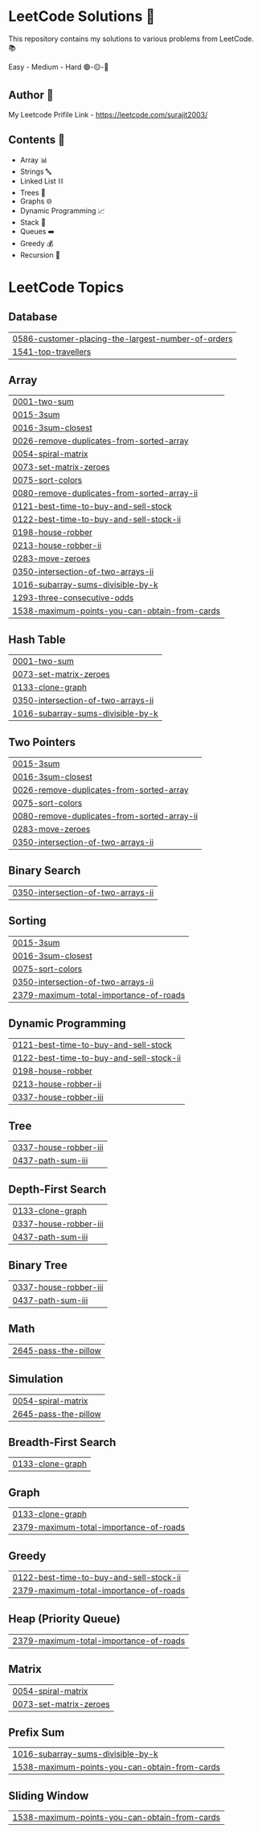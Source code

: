 # LeetCode Solutions :pencil:

This repository contains my solutions to various problems from LeetCode. :books:

Easy - Medium - Hard :green_circle:-:yellow_circle:-:red_circle:

## Author :bust_in_silhouette:

My Leetcode  Prifile Link - https://leetcode.com/surajit2003/

## Contents :open_book:

- Array :bar_chart:
- Strings :abc:
- Linked List :chains:
- Trees :deciduous_tree:
- Graphs :globe_with_meridians:
- Dynamic Programming :chart_with_upwards_trend:
- Stack :vertical_traffic_light:
- Queues :arrow_right:
- Greedy :moneybag:
- Recursion :repeat:



<!---LeetCode Topics Start-->
# LeetCode Topics
## Database
|  |
| ------- |
| [0586-customer-placing-the-largest-number-of-orders](https://github.com/SURAJIT12003/LeetCode/tree/master/0586-customer-placing-the-largest-number-of-orders) |
| [1541-top-travellers](https://github.com/SURAJIT12003/LeetCode/tree/master/1541-top-travellers) |
## Array
|  |
| ------- |
| [0001-two-sum](https://github.com/SURAJIT12003/LeetCode/tree/master/0001-two-sum) |
| [0015-3sum](https://github.com/SURAJIT12003/LeetCode/tree/master/0015-3sum) |
| [0016-3sum-closest](https://github.com/SURAJIT12003/LeetCode/tree/master/0016-3sum-closest) |
| [0026-remove-duplicates-from-sorted-array](https://github.com/SURAJIT12003/LeetCode/tree/master/0026-remove-duplicates-from-sorted-array) |
| [0054-spiral-matrix](https://github.com/SURAJIT12003/LeetCode/tree/master/0054-spiral-matrix) |
| [0073-set-matrix-zeroes](https://github.com/SURAJIT12003/LeetCode/tree/master/0073-set-matrix-zeroes) |
| [0075-sort-colors](https://github.com/SURAJIT12003/LeetCode/tree/master/0075-sort-colors) |
| [0080-remove-duplicates-from-sorted-array-ii](https://github.com/SURAJIT12003/LeetCode/tree/master/0080-remove-duplicates-from-sorted-array-ii) |
| [0121-best-time-to-buy-and-sell-stock](https://github.com/SURAJIT12003/LeetCode/tree/master/0121-best-time-to-buy-and-sell-stock) |
| [0122-best-time-to-buy-and-sell-stock-ii](https://github.com/SURAJIT12003/LeetCode/tree/master/0122-best-time-to-buy-and-sell-stock-ii) |
| [0198-house-robber](https://github.com/SURAJIT12003/LeetCode/tree/master/0198-house-robber) |
| [0213-house-robber-ii](https://github.com/SURAJIT12003/LeetCode/tree/master/0213-house-robber-ii) |
| [0283-move-zeroes](https://github.com/SURAJIT12003/LeetCode/tree/master/0283-move-zeroes) |
| [0350-intersection-of-two-arrays-ii](https://github.com/SURAJIT12003/LeetCode/tree/master/0350-intersection-of-two-arrays-ii) |
| [1016-subarray-sums-divisible-by-k](https://github.com/SURAJIT12003/LeetCode/tree/master/1016-subarray-sums-divisible-by-k) |
| [1293-three-consecutive-odds](https://github.com/SURAJIT12003/LeetCode/tree/master/1293-three-consecutive-odds) |
| [1538-maximum-points-you-can-obtain-from-cards](https://github.com/SURAJIT12003/LeetCode/tree/master/1538-maximum-points-you-can-obtain-from-cards) |
## Hash Table
|  |
| ------- |
| [0001-two-sum](https://github.com/SURAJIT12003/LeetCode/tree/master/0001-two-sum) |
| [0073-set-matrix-zeroes](https://github.com/SURAJIT12003/LeetCode/tree/master/0073-set-matrix-zeroes) |
| [0133-clone-graph](https://github.com/SURAJIT12003/LeetCode/tree/master/0133-clone-graph) |
| [0350-intersection-of-two-arrays-ii](https://github.com/SURAJIT12003/LeetCode/tree/master/0350-intersection-of-two-arrays-ii) |
| [1016-subarray-sums-divisible-by-k](https://github.com/SURAJIT12003/LeetCode/tree/master/1016-subarray-sums-divisible-by-k) |
## Two Pointers
|  |
| ------- |
| [0015-3sum](https://github.com/SURAJIT12003/LeetCode/tree/master/0015-3sum) |
| [0016-3sum-closest](https://github.com/SURAJIT12003/LeetCode/tree/master/0016-3sum-closest) |
| [0026-remove-duplicates-from-sorted-array](https://github.com/SURAJIT12003/LeetCode/tree/master/0026-remove-duplicates-from-sorted-array) |
| [0075-sort-colors](https://github.com/SURAJIT12003/LeetCode/tree/master/0075-sort-colors) |
| [0080-remove-duplicates-from-sorted-array-ii](https://github.com/SURAJIT12003/LeetCode/tree/master/0080-remove-duplicates-from-sorted-array-ii) |
| [0283-move-zeroes](https://github.com/SURAJIT12003/LeetCode/tree/master/0283-move-zeroes) |
| [0350-intersection-of-two-arrays-ii](https://github.com/SURAJIT12003/LeetCode/tree/master/0350-intersection-of-two-arrays-ii) |
## Binary Search
|  |
| ------- |
| [0350-intersection-of-two-arrays-ii](https://github.com/SURAJIT12003/LeetCode/tree/master/0350-intersection-of-two-arrays-ii) |
## Sorting
|  |
| ------- |
| [0015-3sum](https://github.com/SURAJIT12003/LeetCode/tree/master/0015-3sum) |
| [0016-3sum-closest](https://github.com/SURAJIT12003/LeetCode/tree/master/0016-3sum-closest) |
| [0075-sort-colors](https://github.com/SURAJIT12003/LeetCode/tree/master/0075-sort-colors) |
| [0350-intersection-of-two-arrays-ii](https://github.com/SURAJIT12003/LeetCode/tree/master/0350-intersection-of-two-arrays-ii) |
| [2379-maximum-total-importance-of-roads](https://github.com/SURAJIT12003/LeetCode/tree/master/2379-maximum-total-importance-of-roads) |
## Dynamic Programming
|  |
| ------- |
| [0121-best-time-to-buy-and-sell-stock](https://github.com/SURAJIT12003/LeetCode/tree/master/0121-best-time-to-buy-and-sell-stock) |
| [0122-best-time-to-buy-and-sell-stock-ii](https://github.com/SURAJIT12003/LeetCode/tree/master/0122-best-time-to-buy-and-sell-stock-ii) |
| [0198-house-robber](https://github.com/SURAJIT12003/LeetCode/tree/master/0198-house-robber) |
| [0213-house-robber-ii](https://github.com/SURAJIT12003/LeetCode/tree/master/0213-house-robber-ii) |
| [0337-house-robber-iii](https://github.com/SURAJIT12003/LeetCode/tree/master/0337-house-robber-iii) |
## Tree
|  |
| ------- |
| [0337-house-robber-iii](https://github.com/SURAJIT12003/LeetCode/tree/master/0337-house-robber-iii) |
| [0437-path-sum-iii](https://github.com/SURAJIT12003/LeetCode/tree/master/0437-path-sum-iii) |
## Depth-First Search
|  |
| ------- |
| [0133-clone-graph](https://github.com/SURAJIT12003/LeetCode/tree/master/0133-clone-graph) |
| [0337-house-robber-iii](https://github.com/SURAJIT12003/LeetCode/tree/master/0337-house-robber-iii) |
| [0437-path-sum-iii](https://github.com/SURAJIT12003/LeetCode/tree/master/0437-path-sum-iii) |
## Binary Tree
|  |
| ------- |
| [0337-house-robber-iii](https://github.com/SURAJIT12003/LeetCode/tree/master/0337-house-robber-iii) |
| [0437-path-sum-iii](https://github.com/SURAJIT12003/LeetCode/tree/master/0437-path-sum-iii) |
## Math
|  |
| ------- |
| [2645-pass-the-pillow](https://github.com/SURAJIT12003/LeetCode/tree/master/2645-pass-the-pillow) |
## Simulation
|  |
| ------- |
| [0054-spiral-matrix](https://github.com/SURAJIT12003/LeetCode/tree/master/0054-spiral-matrix) |
| [2645-pass-the-pillow](https://github.com/SURAJIT12003/LeetCode/tree/master/2645-pass-the-pillow) |
## Breadth-First Search
|  |
| ------- |
| [0133-clone-graph](https://github.com/SURAJIT12003/LeetCode/tree/master/0133-clone-graph) |
## Graph
|  |
| ------- |
| [0133-clone-graph](https://github.com/SURAJIT12003/LeetCode/tree/master/0133-clone-graph) |
| [2379-maximum-total-importance-of-roads](https://github.com/SURAJIT12003/LeetCode/tree/master/2379-maximum-total-importance-of-roads) |
## Greedy
|  |
| ------- |
| [0122-best-time-to-buy-and-sell-stock-ii](https://github.com/SURAJIT12003/LeetCode/tree/master/0122-best-time-to-buy-and-sell-stock-ii) |
| [2379-maximum-total-importance-of-roads](https://github.com/SURAJIT12003/LeetCode/tree/master/2379-maximum-total-importance-of-roads) |
## Heap (Priority Queue)
|  |
| ------- |
| [2379-maximum-total-importance-of-roads](https://github.com/SURAJIT12003/LeetCode/tree/master/2379-maximum-total-importance-of-roads) |
## Matrix
|  |
| ------- |
| [0054-spiral-matrix](https://github.com/SURAJIT12003/LeetCode/tree/master/0054-spiral-matrix) |
| [0073-set-matrix-zeroes](https://github.com/SURAJIT12003/LeetCode/tree/master/0073-set-matrix-zeroes) |
## Prefix Sum
|  |
| ------- |
| [1016-subarray-sums-divisible-by-k](https://github.com/SURAJIT12003/LeetCode/tree/master/1016-subarray-sums-divisible-by-k) |
| [1538-maximum-points-you-can-obtain-from-cards](https://github.com/SURAJIT12003/LeetCode/tree/master/1538-maximum-points-you-can-obtain-from-cards) |
## Sliding Window
|  |
| ------- |
| [1538-maximum-points-you-can-obtain-from-cards](https://github.com/SURAJIT12003/LeetCode/tree/master/1538-maximum-points-you-can-obtain-from-cards) |
<!---LeetCode Topics End-->